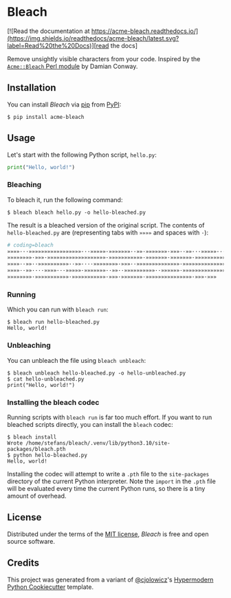 # Bleach

[![Read the documentation at https://acme-bleach.readthedocs.io/](https://img.shields.io/readthedocs/acme-bleach/latest.svg?label=Read%20the%20Docs)][read the docs]

[read the docs]: https://acme-bleach.readthedocs.io/
[tests]: https://github.com/stefansm/acme-bleach/actions?workflow=Tests

Remove unsightly visible characters from your code. Inspired by the [`Acme::Bleach` Perl module][acme::bleach] by Damian
Conway.

[acme::bleach]: https://metacpan.org/pod/Acme::Bleach

## Installation

You can install _Bleach_ via [pip] from [PyPI]:

```console
$ pip install acme-bleach
```

## Usage

Let's start with the following Python script, `hello.py`:

```python
print("Hello, world!")
```

### Bleaching

To bleach it, run the following command:

```console
$ bleach bleach hello.py -o hello-bleached.py
```

The result is a bleached version of the original script. The contents of
`hello-bleached.py` are (representing tabs with `»»»»` and spaces with `·`):

```python
# coding=bleach
»»»»···»»»»»»»»»»»»»»»»»···»»»»»·»»»»»»»··»»·»»»»»»»·»»»··»»···»»»»»···»·»»»»»»»
»»»»»»»»·»»»·»»»»»»»»»»»»»»»»»»»·»»»»»»»»»»»·»»»»»»»·»»»»»»»·»»»»»»»»»»»»»»»··»»»»»»·»»»·»»»··»»··»»»»»»
»»»»··»»··»»»»»»»»»»··»»····»»»»»»»»·»»»··»»»»»»»»»»»»»»·»»»»»»»»»»»»»»»»»»»»»»»···»···
»»»»··»»····»»»»···»»»»»·»»»»»»»··»»··»»»»»»»»»»··»»»»»»·»»»»»»»»»»»»»»»·»»»»»»»»»»»»»»»·
»»»»»»»»·»»»»»»»»»»»·»»»»»»»»»»»·»»»·»»»»»»»·»»»»»»»»»»»»»»»·»»»·»»»
```

### Running

Which you can run with `bleach run`:

```console
$ bleach run hello-bleached.py
Hello, world!
```

### Unbleaching

You can unbleach the file using `bleach unbleach`:

```console
$ bleach unbleach hello-bleached.py -o hello-unbleached.py
$ cat hello-unbleached.py
print("Hello, world!")
```

### Installing the bleach codec

Running scripts with `bleach run` is far too much effort. If you want to run bleached scripts directly, you can install
the `bleach` codec:

```console
$ bleach install
Wrote /home/stefans/bleach/.venv/lib/python3.10/site-packages/bleach.pth
$ python hello-bleached.py
Hello, world!
```

Installing the codec will attempt to write a `.pth` file to the `site-packages` directory of the current Python
interpreter. Note the `import` in the `.pth` file will be evaluated every time the current Python runs, so there is a
tiny amount of overhead.

## License

Distributed under the terms of the [MIT license][license],
_Bleach_ is free and open source software.

## Credits

This project was generated from a variant of [@cjolowicz]'s [Hypermodern Python Cookiecutter] template.

[@cjolowicz]: https://github.com/cjolowicz
[pypi]: https://pypi.org/
[hypermodern python cookiecutter]: https://github.com/cjolowicz/cookiecutter-hypermodern-python
[pip]: https://pip.pypa.io/

<!-- github-only -->

[license]: https://github.com/stefansm/acme-bleach/blob/main/LICENSE
[command-line reference]: https://acme-bleach.readthedocs.io/en/latest/usage.html
